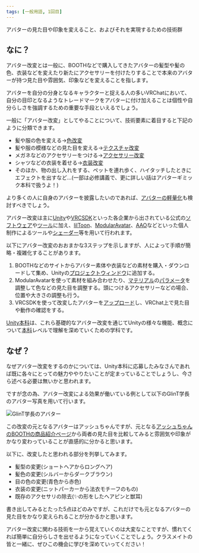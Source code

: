 ```yaml
---
tags: [一般用語, 1回目]
---
```


アバターの見た目や印象を変えること、およびそれを実現するための技術群

## なに？

アバター改変とは一般に、BOOTHなどで購入してきたアバターの髪型や髪の色、衣装などを変えたり新たにアクセサリーを付けたりすることで本来のアバターが持つ見た目や雰囲気、印象などを変えることを指します。

アバターを自分の分身となるキャラクターと捉える人の多いVRChatにおいて、自分の目印となるようなトレードマークをアバターに付け加えることは個性や自分らしさを強調するための重要な手段といえるでしょう。

一般に「アバター改変」としてやることについて、技術要素に着目すると下記のように分類できます。

- 髪や服の色を変える→[色改変](../あ行/色改変)
- 髪や服の模様などの見た目を変える→[テクスチャ改変](../た行/テクスチャ改変)
- メガネなどのアクセサリーをつける→[アクセサリー改変](../あ行/アクセサリー改変)
- シャツなどの衣装を着せる→[衣装改変](../あ行/衣装改変)
- そのほか、物の出し入れをする、ペットを連れ歩く、ハイタッチしたときにエフェクトを出すなど…(一部は必修講義で、更に詳しい話はアバターギミック本科で扱うよ！)

より多くの人に自身のアバターを披露したいのであれば、[アバターの軽量化](../あ行/アバターの軽量化)も検討すべきでしょう。

アバター改変は主に[Unity](../STU/Unity)や[VRCSDK](../VWX/VRCSDK)といった各企業から出されている公式の[ソフトウェア](../さ行/ソフトウェア)や[ツール](../た行/ツール)に加え、[lilToon](../JKL/lilToon)、[ModularAvatar](../MNO/ModularAvatar.md)、[AAO](../ABC/AAO-AvatarOptimizer.md)などといった個人制作によるツールや[シェーダー](../STU/Shader)等を用いて行われます。

以下にアバター改変のおおまかな3ステップを示しますが、人によって手順が簡略・複雑化することがあります。

1. BOOTHなどのサイトからアバター素体や衣装などの素材を購入・ダウンロードして集め、Unityの[プロジェクトウィンドウ](../PQR/Projectウィンドウ)に追加する。
2. ModularAvatarを使って素材を組み合わせたり、[マテリアル](../MNO/Material)の[パラメータ](../は行/パラメータ)を調整して色などの見た目を調整する。頭につけるアクセサリーなどの場合、位置や大きさの調整も行う。
3. VRCSDKを使って改変したアバターを[アップロード](../あ行/アップロード)し、VRChat上で見た目や動作の確認をする。

[Unity本科](../STU/Unity本科)は、これら基礎的なアバター改変を通じてUnityの様々な機能、概念について[本科](../は行/本科)レベルで理解を深めていくための学科です。

## なぜ？

なぜアバター改変をするのかについては、Unity本科に応募したみなさんであれば既に各々にとっての魅力ややりたいことが定まっていることでしょうし、今さら述べる必要は無いかと思われます。

ですが念の為、アバター改変による効果が働いている例として以下のGlinT学長のアバター写真を用いて行います。

![GlinT学長のアバター](/img_dictionary/アバター改変_1.png)

この改変の元となるアバターはアッシュちゃんですが、元となる[アッシュちゃんのBOOTHの商品紹介ページ](https://booth.pm/ja/items/3234473)から両者の見た目を比較してみると雰囲気や印象がかなり変わっていることが直感的に分かると思います。

以下に、改変したと思われる部分を列挙してみます。

- 髪型の変更(ショートヘアからロングヘア)
- 髪色の変更(シルバーからダークブラウン)
- 目の色の変更(青色から赤色)
- 衣装の変更(ニットパーカーから法衣モチーフのもの)
- 既存のアクセサリの除去(✨️の形をしたヘアピンと獣耳)

書き出してみるとたった5点ほどのみですが、これだけでも元となるアバターの見た目をかなり変えられることが分かるかと思います。

アバター改変に関わる技術を一から覚えていくのは大変なことですが、慣れてくれば簡単に自分らしさを出せるようになっていくことでしょう。クラスメイトの皆と一緒に、ぜひこの機会に学びを深めていってください！
